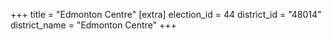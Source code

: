 +++
title = "Edmonton Centre"
[extra]
election_id = 44
district_id = "48014"
district_name = "Edmonton Centre"
+++
